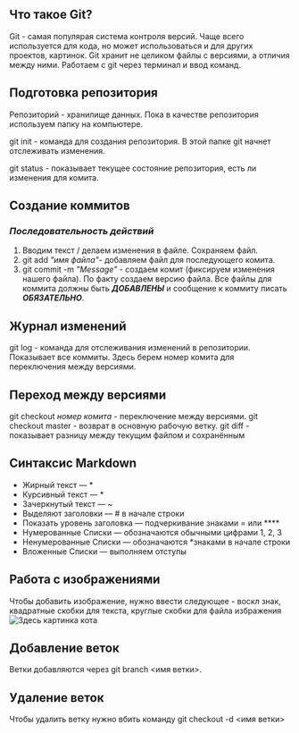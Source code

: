 ## Что такое Git?
Git - самая популярая система контроля версий. Чаще всего используется для кода, но может использоваться и для других проектов, картинок.
Git хранит не целиком файлы с версиями, а отличия между ними.
Работаем с git через терминал и ввод команд.

## Подготовка репозитория
Репозиторий - хранилище данных. Пока в качестве репозитория используем папку на компьютере.

git init - команда для создания репозитория. В этой папке git начнет отслеживать изменения.

git status - показывает текущее состояние репозитория, есть ли изменения для комита.

## Создание коммитов
### *Последовательность действий*
1. Вводим текст / делаем изменения в файле. Сохраняем файл.
2. git add *"имя файла"*- добавляем файл для последующего комита.
3. git commit -m *"Message"* - создаем комит (фиксируем изменения нашего файла). По факту создаем версию файла.
Все файлы для коммита должны быть ***ДОБАВЛЕНЫ*** и сообщение к коммиту писать ***ОБЯЗАТЕЛЬНО***.

## Журнал изменений
git log - команда для отслеживания изменений в репозитории. Показывает все коммиты. Здесь берем номер комита для переключения между версиями.

## Переход между версиями
git checkout *номер комита* - переключение между версиями.
git checkout master - возврат в основную рабочую ветку.
git diff - показывает разницу между текущим файлом и сохранённым

## Синтаксис Markdown
* Жирный текст — *
* Курсивный текст — *
* Зачеркнутый текст — ~
* Выделяют заголовки — # в начале строки
* Показать уровень заголовка — подчеркивание знаками = или ****
* Нумерованные Списки — обозначаются обычными цифрами 1, 2, 3
* Ненумерованные Списки — обозначаются *знаками в начале строки
* Вложенные Списки — выполняем отступы

## Работа с изображениями
Чтобы добавить изображение, нужно ввести следующее - воскл знак, квадратные скобки для текста, круглые скобки для файла избражения ![Здесь картинка кота](Cat.jpg)

## Добавление веток
Ветки добавляются через git branch <имя ветки>.

## Удаление веток
Чтобы удалить ветку нужно вбить команду git checkout -d <имя ветки>
